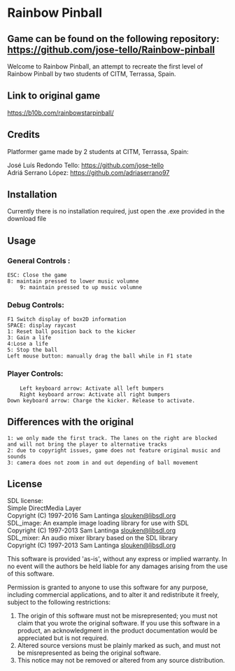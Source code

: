 # Rainbow Pinball
## Game can be found on the following repository: https://github.com/jose-tello/Rainbow-pinball <br>
Welcome to Rainbow Pinball, an attempt to recreate the first level of Rainbow Pinball by two students of CITM, Terrassa, Spain.

## Link to original game
https://b10b.com/rainbowstarpinball/


## Credits
Platformer game made by 2 students at CITM, Terrassa, Spain: 

José Luís Redondo Tello: <https://github.com/jose-tello> <br>
Adriá Serrano López: <https://github.com/adriaserrano97> <br>

## Installation

Currently there is no installation required, just open the .exe provided in the download file

## Usage

### General Controls :
	ESC: Close the game
	8: maintain pressed to lower music volumne 
        9: maintain pressed to up music volumne 
	
### Debug Controls:<br>
	F1 Switch display of box2D information
	SPACE: display raycast
	1: Reset ball position back to the kicker
	3: Gain a life
	4:Lose a life
	5: Stop the ball 
	Left mouse button: manually drag the ball while in F1 state

### Player Controls: <br>
        Left keyboard arrow: Activate all left bumpers
        Right keyboard arrow: Activate all right bumpers
	Down keyboard arrow: Charge the kicker. Release to activate.
		

## Differences with the original
	1: we only made the first track. The lanes on the right are blocked and will not bring the player to alternative tracks
	2: due to copyright issues, game does not feature original music and sounds 
	3: camera does not zoom in and out depending of ball movement



## License

SDL license:<br>
Simple DirectMedia Layer<br>
Copyright (C) 1997-2016 Sam Lantinga <slouken@libsdl.org><br>
SDL_image:  An example image loading library for use with SDL<br>
Copyright (C) 1997-2013 Sam Lantinga <slouken@libsdl.org><br>
SDL_mixer:  An audio mixer library based on the SDL library<br>
Copyright (C) 1997-2013 Sam Lantinga <slouken@libsdl.org><br>

  
This software is provided 'as-is', without any express or implied
warranty.  In no event will the authors be held liable for any damages
arising from the use of this software.

Permission is granted to anyone to use this software for any purpose,
including commercial applications, and to alter it and redistribute it
freely, subject to the following restrictions:
  
1. The origin of this software must not be misrepresented; you must not
   claim that you wrote the original software. If you use this software
   in a product, an acknowledgment in the product documentation would be
   appreciated but is not required. 
2. Altered source versions must be plainly marked as such, and must not be
   misrepresented as being the original software.
3. This notice may not be removed or altered from any source distribution.




 
